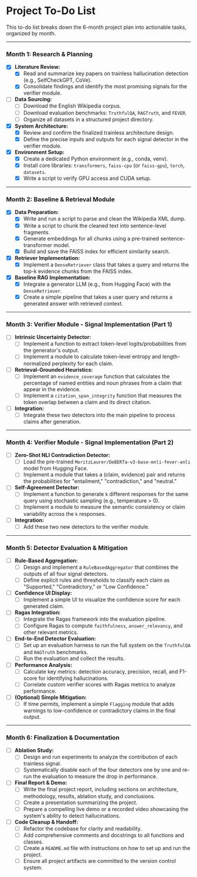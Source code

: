 # Project To-Do List

This to-do list breaks down the 6-month project plan into actionable tasks, organized by month.

---

### **Month 1: Research & Planning**

-   [X] **Literature Review:**
    -   [X] Read and summarize key papers on trainless hallucination detection (e.g., SelfCheckGPT, CoVe).
    -   [X] Consolidate findings and identify the most promising signals for the verifier module.
-   [ ] **Data Sourcing:**
    -   [ ] Download the English Wikipedia corpus.
    -   [ ] Download evaluation benchmarks: `TruthfulQA`, `RAGTruth`, and `FEVER`.
    -   [ ] Organize all datasets in a structured project directory.
-   [X] **System Architecture:**
    -   [X] Review and confirm the finalized trainless architecture design.
    -   [X] Define the precise inputs and outputs for each signal detector in the verifier module.
-   [X] **Environment Setup:**
    -   [X] Create a dedicated Python environment (e.g., conda, venv).
    -   [X] Install core libraries: `transformers`, `faiss-cpu` (or `faiss-gpu`), `torch`, `datasets`.
    -   [X] Write a script to verify GPU access and CUDA setup.

---

### **Month 2: Baseline & Retrieval Module**

-   [x] **Data Preparation:**
    -   [x] Write and run a script to parse and clean the Wikipedia XML dump.
    -   [x] Write a script to chunk the cleaned text into sentence-level fragments.
    -   [x] Generate embeddings for all chunks using a pre-trained sentence-transformer model.
    -   [x] Build and save the FAISS index for efficient similarity search.
-   [x] **Retriever Implementation:**
    -   [x] Implement a `DenseRetriever` class that takes a query and returns the top-k evidence chunks from the FAISS index.
-   [x] **Baseline RAG Implementation:**
    -   [x] Integrate a generator LLM (e.g., from Hugging Face) with the `DenseRetriever`.
    -   [x] Create a simple pipeline that takes a user query and returns a generated answer with retrieved context.

---

### **Month 3: Verifier Module - Signal Implementation (Part 1)**

-   [ ] **Intrinsic Uncertainty Detector:**
    -   [ ] Implement a function to extract token-level logits/probabilities from the generator's output.
    -   [ ] Implement a module to calculate token-level entropy and length-normalized perplexity for each claim.
-   [ ] **Retrieval-Grounded Heuristics:**
    -   [ ] Implement an `evidence_coverage` function that calculates the percentage of named entities and noun phrases from a claim that appear in the evidence.
    -   [ ] Implement a `citation_span_integrity` function that measures the token overlap between a claim and its direct citation.
-   [ ] **Integration:**
    -   [ ] Integrate these two detectors into the main pipeline to process claims after generation.

---

### **Month 4: Verifier Module - Signal Implementation (Part 2)**

-   [ ] **Zero-Shot NLI Contradiction Detector:**
    -   [ ] Load the pre-trained `MoritzLaurer/DeBERTa-v3-base-mnli-fever-anli` model from Hugging Face.
    -   [ ] Implement a module that takes a (claim, evidence) pair and returns the probabilities for "entailment," "contradiction," and "neutral."
-   [ ] **Self-Agreement Detector:**
    -   [ ] Implement a function to generate `k` different responses for the same query using stochastic sampling (e.g., temperature > 0).
    -   [ ] Implement a module to measure the semantic consistency or claim variability across the `k` responses.
-   [ ] **Integration:**
    -   [ ] Add these two new detectors to the verifier module.

---

### **Month 5: Detector Evaluation & Mitigation**

-   [ ] **Rule-Based Aggregation:**
    -   [ ] Design and implement a `RuleBasedAggregator` that combines the outputs of all four signal detectors.
    -   [ ] Define explicit rules and thresholds to classify each claim as "Supported," "Contradictory," or "Low Confidence."
-   [ ] **Confidence UI Display:**
    -   [ ] Implement a simple UI to visualize the confidence score for each generated claim.
-   [ ] **Ragas Integration:**
    -   [ ] Integrate the Ragas framework into the evaluation pipeline.
    -   [ ] Configure Ragas to compute `faithfulness`, `answer_relevancy`, and other relevant metrics.
-   [ ] **End-to-End Detector Evaluation:**
    -   [ ] Set up an evaluation harness to run the full system on the `TruthfulQA` and `RAGTruth` benchmarks.
    -   [ ] Run the evaluation and collect the results.
-   [ ] **Performance Analysis:**
    -   [ ] Calculate key metrics: detection accuracy, precision, recall, and F1-score for identifying hallucinations.
    -   [ ] Correlate custom verifier scores with Ragas metrics to analyze performance.
-   [ ] **(Optional) Simple Mitigation:**
    -   [ ] If time permits, implement a simple `Flagging` module that adds warnings to low-confidence or contradictory claims in the final output.

---

### **Month 6: Finalization & Documentation**

-   [ ] **Ablation Study:**
    -   [ ] Design and run experiments to analyze the contribution of each trainless signal.
    -   [ ] Systematically disable each of the four detectors one by one and re-run the evaluation to measure the drop in performance.
-   [ ] **Final Report & Demo:**
    -   [ ] Write the final project report, including sections on architecture, methodology, results, ablation study, and conclusions.
    -   [ ] Create a presentation summarizing the project.
    -   [ ] Prepare a compelling live demo or a recorded video showcasing the system's ability to detect hallucinations.
-   [ ] **Code Cleanup & Handoff:**
    -   [ ] Refactor the codebase for clarity and readability.
    -   [ ] Add comprehensive comments and docstrings to all functions and classes.
    -   [ ] Create a `README.md` file with instructions on how to set up and run the project.
    -   [ ] Ensure all project artifacts are committed to the version control system.
